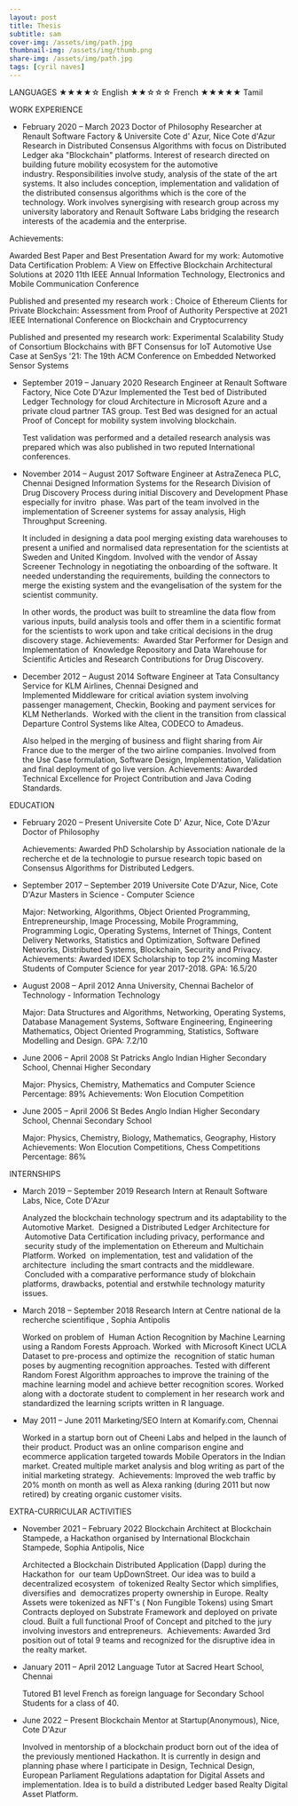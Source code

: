 ```yaml
---
layout: post
title: Thesis
subtitle: sam
cover-img: /assets/img/path.jpg
thumbnail-img: /assets/img/thumb.png
share-img: /assets/img/path.jpg
tags: [cyril naves]
---
```


LANGUAGES
  ★★★★☆ English
  ★★☆☆☆ French
  ★★★★★ Tamil

WORK EXPERIENCE
  * February 2020 – March 2023
    Doctor of Philosophy Researcher at Renault Software Factory & Universite Cote d' Azur, Nice Cote d'Azur
      Research in Distributed Consensus Algorithms with focus on Distributed Ledger aka "Blockchain" platforms. Interest of research directed on building future mobility ecosystem for the automotive industry. Responsibilities involve study, analysis of the state of the art systems. It also includes conception, implementation and validation of the distributed consensus algorithms which is the core of the technology. Work involves synergising with research group across my university laboratory and Renault Software Labs bridging the research interests of the academia and the enterprise.

Achievements:

  Awarded Best Paper and Best Presentation Award for my work: Automotive Data Certification Problem: A View on Effective Blockchain Architectural Solutions at 2020 11th IEEE Annual Information Technology, Electronics and Mobile Communication Conference
  
  Published and presented my research work : Choice of Ethereum Clients for Private Blockchain: Assessment from Proof of Authority Perspective at 2021 IEEE International Conference on Blockchain and Cryptocurrency
  
  Published and presented my research work: Experimental Scalability Study of Consortium Blockchains with BFT Consensus for IoT Automotive Use Case at SenSys '21: The 19th ACM Conference on Embedded Networked Sensor Systems

  * September 2019 – January 2020
    Research Engineer at Renault Software Factory, Nice Cote D'Azur
      Implemented the Test bed of Distributed Ledger Technology for cloud Architecture in Microsoft Azure and a private cloud partner TAS group. Test Bed was designed for an actual Proof of Concept for mobility system involving blockchain. 
      
      Test validation was performed and a detailed research analysis was prepared which was also published in two reputed International conferences.

  * November 2014 – August 2017
     Software Engineer at AstraZeneca PLC, Chennai
      Designed Information Systems for the Research Division of Drug Discovery Process during initial Discovery and Development Phase especially for invitro  phase. Was part of the team involved in the implementation of Screener systems for assay analysis, High Throughput Screening. 
      
      It included in designing a data pool merging existing data warehouses to present a unified and normalised data representation for the scientists at Sweden and United Kingdom. Involved with the vendor of Assay Screener Technology in negotiating the onboarding of the software. It needed understanding the requirements, building the connectors to merge the existing system and the evangelisation of the system for the scientist community. 
      
      In other words, the product was built to streamline the data flow from various inputs, build analysis tools and offer them in a scientific format for the scientists to work upon and take critical decisions in the drug discovery stage.
Achievements: 
Awarded Star Performer for Design and Implementation of  Knowledge Repository and Data Warehouse for Scientific Articles and Research Contributions for Drug Discovery.

  * December 2012 – August 2014
    Software Engineer at Tata Consultancy Service for KLM Airlines, Chennai
      Designed and Implemented Middleware for critical aviation system involving passenger management, Checkin, Booking and payment services for KLM Netherlands.  Worked with the client in the transition from classical Departure Control Systems like Altea, CODECO to Amadeus. 
      
      Also helped in the merging of business and flight sharing from Air France due to the merger of the two airline companies. Involved from the Use Case formulation, Software Design, Implementation, Validation and final deployment of go live version.
Achievements:
Awarded Technical Excellence for Project Contribution and Java Coding Standards.


EDUCATION
  * February 2020 – Present
    Universite Cote D' Azur, Nice, Cote D'Azur Doctor of Philosophy

    Achievements:
Awarded PhD Scholarship by Association nationale de la recherche et de la technologie to pursue research topic based on Consensus Algorithms for Distributed Ledgers.
  * September 2017 – September 2019
    Universite Cote D'Azur, Nice, Cote D'Azur Masters in Science - Computer Science

    Major: Networking, Algorithms, Object Oriented Programming, Entrepreneurship, Image Processing, Mobile Programming, Programming Logic, Operating Systems, Internet of Things, Content Delivery Networks, Statistics and Optimization, Software Defined Networks, Distributed Systems, Blockchain, Security and Privacy.
Achievements:
Awarded IDEX Scholarship to top 2% incoming Master Students of Computer Science for year 2017-2018.
GPA: 16.5/20
  * August 2008 – April 2012
    Anna University, Chennai Bachelor of Technology - Information Technology

    Major: Data Structures and Algorithms, Networking, Operating Systems, Database Management Systems, Software Engineering, Engineering Mathematics, Object Oriented Programming, Statistics, Software Modelling and Design.
GPA: 7.2/10

  * June 2006 – April 2008
    St Patricks Anglo Indian Higher Secondary School, Chennai Higher Secondary

    Major: Physics, Chemistry, Mathematics and Computer Science
Percentage: 89%
Achievements: Won Elocution Competition
  * June 2005 – April 2006
    St Bedes Anglo Indian Higher Secondary School, Chennai Secondary School

    Major: Physics, Chemistry, Biology, Mathematics, Geography, History
Achievements: Won Elocution Competitions, Chess Competitions
Percentage: 86%

INTERNSHIPS
  * March 2019 – September 2019
    Research Intern at Renault Software Labs, Nice, Cote D'Azur

    Analyzed the blockchain technology spectrum and its adaptability to the Automotive Market.  Designed a Distributed Ledger Architecture for  Automotive Data Certification including privacy, performance and  security study of the implementation on Ethereum and Multichain Platform. Worked  on implementation, test and validation of the architecture  including the smart contracts and the middleware.  Concluded with a comparative performance study of blokchain platforms, drawbacks, potential and erstwhile technology maturity issues.
  * March 2018 – September 2018
    Research Intern  at  Centre national de la recherche scientifique , Sophia Antipolis

    Worked on problem of  Human Action Recognition by Machine Learning using a Random Forests Approach.
Worked  with Microsoft Kinect UCLA Dataset to pre-process and optimize the  recognition of static human poses by augmenting recognition approaches. Tested with different Random Forest Algorithm approaches to improve the training of the machine learning model and achieve better recognition scores. Worked along with a doctorate student to complement in her research work and standardized the learning scripts written in R language.
  * May 2011 – June 2011
    Marketing/SEO Intern at Komarify.com, Chennai

    Worked in a startup born out of Cheeni Labs and helped in the launch of their product. Product was an online comparison engine and ecommerce application targeted towards Mobile Operators in the Indian market. Created multiple market analysis and blog writing as part of the initial marketing strategy. 
Achievements:
Improved the web traffic by 20% month on month as well as Alexa ranking (during 2011 but now retired) by creating organic customer visits.

EXTRA-CURRICULAR ACTIVITIES
  * November 2021 – February 2022
    Blockchain Architect at Blockchain Stampede, a Hackathon organised by International Blockchain Stampede, Sophia Antipolis, Nice

    Architected a Blockchain Distributed Application (Dapp) during the Hackathon for  our team UpDownStreet. Our idea was to build a decentralized ecosystem  of tokenized Realty Sector which simplifies, diversifies and  democratizes property ownership in Europe. Realty Assets were tokenized as NFT's ( Non Fungible Tokens) using Smart Contracts deployed on Substrate Framework and deployed on private cloud. Built a full functional Proof of Concept and pitched to the jury involving investors and entrepreneurs. 
Achievements:
Awarded 3rd position out of total 9 teams and recognized for the disruptive idea in the realty market.
  * January 2011 – April 2012
    Language Tutor at Sacred Heart School, Chennai

    Tutored B1 level French as foreign language for Secondary School Students for a class of 40.
  * June 2022 – Present
    Blockchain Mentor at Startup(Anonymous), Nice, Cote D'Azur

    Involved in mentorship of a blockchain product born out of the idea of the previously mentioned Hackathon. It is currently in design and planning phase where I participate in Design, Technical Design, European Parliament Regulations adaptation for Digital Assets and implementation. Idea is to build a distributed Ledger based Realty Digital Asset Platform.

